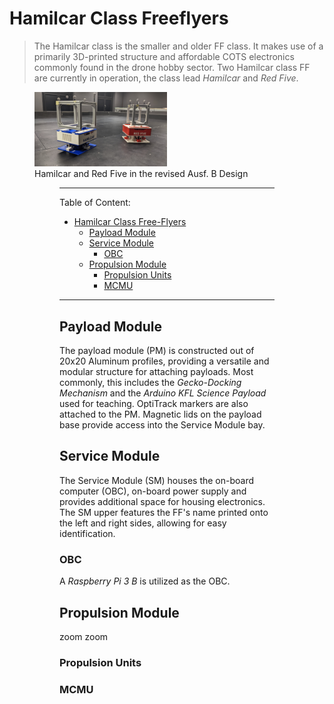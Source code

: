 # Hamilcar Class Freeflyers

> The Hamilcar class is the smaller and older FF class. It makes use of a primarily 3D-printed structure and affordable COTS electronics commonly found in the drone hobby sector.
> Two Hamilcar class FF are currently in operation, the class lead *Hamilcar* and *Red Five*.

<!--figure>
  <img src="graphics/hamilcar_ausfB_FF.jpg" alt="Hamilcar FF in the revised Ausf. B design" width="30%" height="30%">
  <figcaption>Hamilcar FF in the revised Ausf. B design<figcaption>
<figure-->

<figure>
  <img src="wiki/graphics/hamilcar_red_five.jpg" alt="Hamilcar and Red Five in the revised Ausf. B Design" width="50%" height="50%">
  <figcaption>Hamilcar and Red Five in the revised Ausf. B Design<figcaption>
<figure>

---
  Table of Content:
- [Hamilcar Class Free-Flyers](#hamilcar-class-freeflyers)
  - [Payload Module](#payload-module)
  - [Service Module](#service-module)
    - [OBC](#obc)
  - [Propulsion Module](#propulsion-module)    
    - [Propulsion Units](#propulsion-units)
    - [MCMU](#mcmu)

---
  
  
## Payload Module

The payload module (PM) is constructed out of 20x20 Aluminum profiles, providing a versatile and modular structure for attaching payloads. Most commonly, this includes the *Gecko-Docking Mechanism* and the *Arduino KFL Science Payload* used for teaching. OptiTrack markers are also attached to the PM. Magnetic lids on the payload base provide access into the Service Module bay.
  
## Service Module

The Service Module (SM) houses the on-board computer (OBC), on-board power supply and provides additional space for housing electronics. The SM upper features the FF's name printed onto the left and right sides, allowing for easy identification. 
  
### OBC

A *Raspberry Pi 3 B* is utilized as the OBC.
  
## Propulsion Module

zoom zoom
  
### Propulsion Units
  
### MCMU

